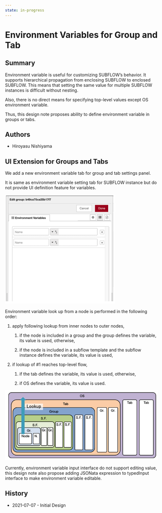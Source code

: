 ```yaml
---
state: in-progress
---
```


# Environment Variables for Group and Tab

## Summary

Environment variable is useful for customizing SUBFLOW’s behavior. It supports hierarchical propagation from enclosing SUBFLOW to enclosed SUBFLOW.  This means that setting the same value for multiple SUBFLOW instances is difficult without nesting.

Also, there is no direct means for specifying top-level values except OS environment variable.

Thus, this design note proposes ability to define environment variable in groups or tabs. 

## Authors

- Hiroyasu Nishiyama

## UI Extension for Groups and Tabs

We add a new environment variable tab for group and tab settings panel.

It is same as environment variable setting tab for SUBFLOW instance but do not provide UI definition feature for variables.

![env-var-ui-for-group.png](env-var-ui-for-group.png)

Environment variable look up from a node is performed in the following order:

1. apply following lookup from inner nodes to outer nodes,
   
   1. if the node is included in a group and the group defines the variable, its value is used, otherwise,
   
   2. if the node is included in a subflow template and the subflow instance defines the variable, its value is used,

2. if lookup of #1 reaches top-level flow,
   
   1. if the tab defines the variable, its value is used, otherwise,
   
   2. if OS defines the variable, its value is used.

![env-var-lookup.png](env-var-lookup.png)

Currently, environment variable input interface do not support editing value, this design note also propose adding JSONata expression to typedInput interface to make environment variable editable.

## History

- 2021-07-07 - Initial Design
